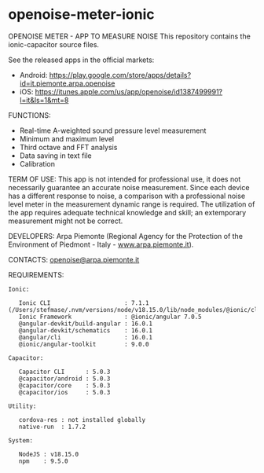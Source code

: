 # openoise-meter-ionic
OPENOISE METER - APP TO MEASURE NOISE
This repository contains the ionic-capacitor source files. 

See the released apps in the official markets:
- Android: https://play.google.com/store/apps/details?id=it.piemonte.arpa.openoise
- iOS: https://itunes.apple.com/us/app/openoise/id1387499991?l=it&ls=1&mt=8
    
    
FUNCTIONS:
 - Real-time A-weighted sound pressure level measurement
 - Minimum and maximum level
 - Third octave and FFT analysis
 - Data saving in text file
 - Calibration


TERM OF  USE: 
This app is not intended for professional use, it does not necessarily guarantee an accurate noise measurement.
Since each device has a different response to noise, a comparison with a professional noise level meter in the measurement dynamic range is required.
The utilization of the app requires adequate technical knowledge and skill; an extemporary measurement might not be correct.


DEVELOPERS: 
Arpa Piemonte (Regional Agency for the Protection of the Environment of Piedmont - Italy - www.arpa.piemonte.it).


CONTACTS: 
openoise@arpa.piemonte.it


REQUIREMENTS:
```
Ionic:

   Ionic CLI                     : 7.1.1 (/Users/stefmase/.nvm/versions/node/v18.15.0/lib/node_modules/@ionic/cli)
   Ionic Framework               : @ionic/angular 7.0.5
   @angular-devkit/build-angular : 16.0.1
   @angular-devkit/schematics    : 16.0.1
   @angular/cli                  : 16.0.1
   @ionic/angular-toolkit        : 9.0.0

Capacitor:

   Capacitor CLI      : 5.0.3
   @capacitor/android : 5.0.3
   @capacitor/core    : 5.0.3
   @capacitor/ios     : 5.0.3

Utility:

   cordova-res : not installed globally
   native-run  : 1.7.2

System:

   NodeJS : v18.15.0 
   npm    : 9.5.0
```